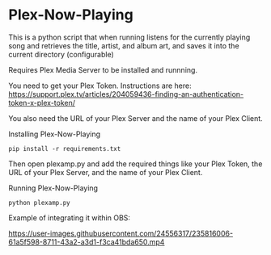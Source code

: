 # Plex-Now-Playing
This is a python script that when running listens for the currently playing song and retrieves the title, artist, and album art, and saves it into the current directory (configurable)

Requires Plex Media Server to be installed and runnning.

You need to get your Plex Token. Instructions are here: https://support.plex.tv/articles/204059436-finding-an-authentication-token-x-plex-token/

You also need the URL of your Plex Server and the name of your Plex Client.

Installing Plex-Now-Playing

`pip install -r requirements.txt`

Then open plexamp.py and add the required things like your Plex Token, the URL of your Plex Server, and the name of your Plex Client.

Running Plex-Now-Playing

`python plexamp.py`

Example of integrating it within OBS:

https://user-images.githubusercontent.com/24556317/235816006-61a5f598-8711-43a2-a3d1-f3ca41bda650.mp4
